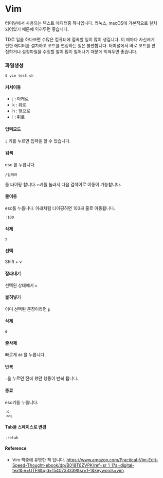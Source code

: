 # Vim
터미널에서 사용되는 텍스트 에디터중 하나입니다.
리눅스, macOS에 기본적으로 설치되어있기 때문에 익혀두면 좋습니다.

TD로 일을 하다보면 수많은 컴퓨터에 접속할 일이 많이 생깁니다.
이 때마다 자신에게 편한 에디터를 설치하고 코드를 편집하는 일은 불편합니다.
터미널에서 바로 코드를 편집하거나 설정파일을 수정할 일이 많이 일어나기 때문에 익혀두면 좋습니다.

### 파일생성

```
$ vim test.sh
```

#### 커서이동
- j : 아래로
- k : 위로
- h : 앞으로
- l : 뒤로

#### 입력모드
`i` 키를 누르면 입력을 할 수 있습니다.

#### 검색
esc 를 누릅니다.
```
/검색어
```
를 타이핑 합니다. `n`키를 눌러서 다음 검색어로 이동이 가능합니다.

#### 줄이동
esc를 누릅니다. 아래처럼 타이핑하면 100째 줄로 이동됩니다.
```
:100
```

#### 삭제
`x`

#### 선택
Shift + v

#### 잘라내기
선택된 상태에서 `x`

#### 붙혀넣기
이미 선택된 문장이라면 `p`

#### 삭제
`d`

#### 줄삭제
빠르게 `dd` 를 누릅니다.

#### 반복
`.`을 누르면 전에 했던 행동이 반복 됩니다.

#### 종료
esc키를 누릅니다.
```
:q
:wq
```

#### Tab을 스페이스로 변경
```
:retab
```


#### Reference
- Vim 책중에 유명한 책 입니다. https://www.amazon.com/Practical-Vim-Edit-Speed-Thought-ebook/dp/B018T6ZVPK/ref=sr_1_1?s=digital-text&ie=UTF8&qid=1540733339&sr=1-1&keywords=vim
